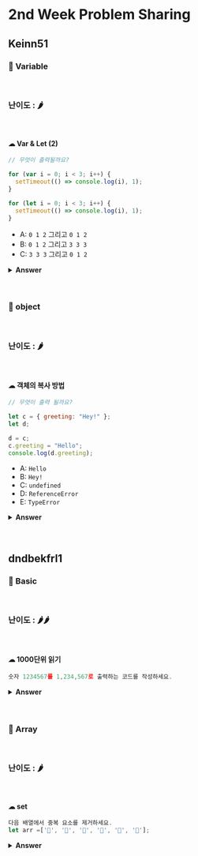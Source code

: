 # 2nd Week Problem Sharing

## Keinn51

### 🎁 Variable

<br>

### 난이도 : 🌶

<br>

#### ☁︎ Var & Let (2)

```javascript
// 무엇이 출력될까요?

for (var i = 0; i < 3; i++) {
  setTimeout(() => console.log(i), 1);
}

for (let i = 0; i < 3; i++) {
  setTimeout(() => console.log(i), 1);
}
```

- A: `0 1 2` 그리고 `0 1 2`
- B: `0 1 2` 그리고 `3 3 3`
- C: `3 3 3` 그리고 `0 1 2`

<details><summary><b>Answer</b></summary>
  <p>

#### 정답: C

<a href="https://developer.mozilla.org/ko/docs/Web/API/WindowOrWorkerGlobalScope/setTimeout">개념 참고 사이트1 </a>

<a href="https://www.bangseongbeom.com/javascript-var-let.html#fn:create-per-iteration-environment">개념 참고 사이트2</a>

<br>
<b>setTimeout 기본 구문</b>
=> window.setTimeout(function, milliseconds);
=> milliseconds후에 function을 호출하겠다!
<br>

첫 번째의 루프 변수 `i`는 `var` 키워드를 사용해 선언되어 있기 때문에, 이 값은 <b>전역 변수</b>가 됩니다.

루프 동안, 단항 연산자 `++`를 사용하여, 매번 `i`의 값을 `1`씩 증가했어요. 그러니까 세 번의 setTimeout을 통해 1밀리초 뒤에 console을 세 번 실행할 때에는, 루프를 이미 세 번 돌았기 때문에 i는 3이 되어 있는 거에요.

두 번째 루프에서, 변수 `i`는 `let` 키워드를 사용해 선언되었어요: `let`(그리고 `const`) 키워드로 선언된 변수는 블록 범위예요(블록은 `{ }` 사이의 모든 것). 여기서 가장 중요한 건, 이 때의 let은 각각의 반복 동안, `i`는 새로운 값이라는 거에요.

i=0, i=1, i=2 라고 할 때 각각의 i는 새로운 i라는 거죠. var에서 전역변수 i를 설정해주고 이 값을 하나씩 추가해준 것과는 다르답니다. 그렇기 때문에 나중에 불러온 setTimeout 함수에서도 0,1,2가 그대로 남아 있는 거에요!

 </p>
 </details>

 <br>
 <br>

### 🎁 object

<br>

### 난이도 : 🌶

<br>

#### ☁︎ 객체의 복사 방법

```javascript
// 무엇이 출력 될까요?

let c = { greeting: "Hey!" };
let d;

d = c;
c.greeting = "Hello";
console.log(d.greeting);
```

- A: `Hello`
- B: `Hey!`
- C: `undefined`
- D: `ReferenceError`
- E: `TypeError`

<details><summary><b>Answer</b></summary>
  <p>
    
#### 정답: A

<a href="https://ko.javascript.info/object-copy">개념 참고 사이트</a>

객체와 원시 타입의 근본적인 차이 중 하나는 객체는 ‘참조에 의해(by reference)’ 저장되고 복사된다는 것입니다.

원시값(문자열, 숫자, 불린 값)은 ‘값 그대로’ 저장·할당되고 복사되는 반면에 말이죠.

같은 상황에서 다음과 같이 했다면 어땠을까요?

```javascript
let c = 4;
let d;

d = c;
c = 5;
console.log(d);
```

d는 그대로 4가 나올 것입니다. c의 값을 그대로 복사해와서 d에 저장했기 때문에, c의 변화와 상관 없이 d는 이미 4로 고정되어 있습니다.

그런데 객체의 동작방식은 이와 다릅니다.

변수엔 객체가 그대로 저장되는 것이 아니라, 객체가 저장되어있는 '메모리 주소’인 객체에 대한 '참조 값’이 저장됩니다.

<br>

우선 변수 `c`는 객체에 대한 값을 유지해요. 그 후, `c`와 동일한 객체 참조를 `d`에 할당해요.

<img src="https://i.imgur.com/ko5k0fs.png" width="200">

한 개의 객체를 변경하면, 그것들 모두 변경해요.

 </p>
 </details>

 <br>
 <br>

## dndbekfrl1

### 🎁 Basic

<br>

### 난이도 : 🌶🌶

<br>

#### ☁︎ 1000단위 읽기

```javascript
숫자 1234567를 1,234,567로 출력하는 코드를 작성하세요.
```

<details><summary><b>Answer</b></summary>

<p>

```javascript
var num = 1234567;
num = 1234567 + "";

var point = num.length % 3;
var len = num.length;
var res = num.substring(0, point);

while (point < len) {
  if (res != "") res += ",";
  res += num.substring(point, point + 3);
  point += 3;
}
console.log(res);

또는, num.toString().replace(/\B(?=(\d{3})+(?!\d))/g, ",");
```

 </p>
 </details>
 <br>
 <br>

### 🎁 Array

<br>

### 난이도 : 🌶

<br>

#### ☁︎ set

```javascript
다음 배열에서 중복 요소를 제거하세요.
let arr =['🍎', '🍎', '🍋', '🍌', '🍋', '🍇'];
```

<details><summary><b>Answer</b></summary>

<p>

```javascript
let arr = ["🍎", "🍎", "🍋", "🍌", "🍋", "🍇"];
arr = new Set(arr);
```

 </p>
 </details>
 <br>
 <br>
